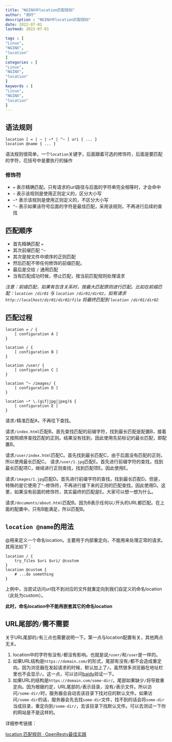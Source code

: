 ```yaml
---
title: "NGINX中location匹配规则"                         
author: "雨吁"  
description : "NGINX中location匹配规则"    
date: 2022-07-01        
lastmod: 2022-07-01             

tags : [                                    
"Linux",
"NGINX",
"location"
]
categories : [                              
"Linux",
"NGINX",
"location"
]
keywords : [                                
"Linux",
"NGINX",
"location"
]
---
```


## 语法规则

```shell
location [ = | ~ | ~* | ^~ ] uri { ... }
location @name { ... }
```

​	语法规则很简单，一个`location`关键字，后面跟着可选的修饰符，后面是要匹配的字符，花括号中是要执行的操作	

### 修饰符

- `=` 表示精确匹配。只有请求的url路径与后面的字符串完全相等时，才会命中
- `~` 表示该规则是使用正则定义的，区分大小写
- `~*` 表示该规则是使用正则定义的，不区分大小写
- `^~` 表示如果该符号后面的字符是最佳匹配，采用该规则，不再进行后续的查找

## 匹配顺序

- 首先精确匹配 `=`
- 其次前缀匹配 `^~`
- 其次是按文件中顺序的正则匹配
- 然后匹配不带任何修饰的前缀匹配。
- 最后是交给 `/` 通用匹配
- 当有匹配成功时候，停止匹配，按当前匹配规则处理请求

*注意：前缀匹配，如果有包含关系时，按最大匹配原则进行匹配。比如在前缀匹配：`location /dir01` 与 `location /dir01/dir02`，如有请求 `http://localhost/dir01/dir02/file` 将最终匹配到 `location /dir01/dir02`*

## 匹配过程

```shell
location = / {
    [ configuration A ]
}

location / {
    [ configuration B ]
}

location /user/ {
    [ configuration C ]
}

location ^~ /images/ {
    [ configuration D ]
}

location ~* \.(gif|jpg|jpeg)$ {
    [ configuration E ]
}
```

请求`/`精准匹配A，不再往下查找。

请求`/index.html`匹配B。首先查找匹配的前缀字符，找到最长匹配是配置B，接着又按照顺序查找匹配的正则。结果没有找到，因此使用先前标记的最长匹配，即配置B。

请求`/user/index.html`匹配C。首先找到最长匹配C，由于后面没有匹配的正则，所以使用最长匹配C。
请求`/user/1.jpg`匹配E。首先进行前缀字符的查找，找到最长匹配项C，继续进行正则查找，找到匹配项E。因此使用E。

请求`/images/1.jpg`匹配D。首先进行前缀字符的查找，找到最长匹配D。但是，特殊的是它使用了`^~`修饰符，不再进行接下来的正则的匹配查找，因此使用D。这里，如果没有前面的修饰符，其实最终的匹配是E。大家可以想一想为什么。

请求`/documents/about.html`匹配B。因为B表示任何以`/`开头的URL都匹配。在上面的配置中，只有B能满足，所以匹配B。

## `location @name`的用法

​	@用来定义一个命名location。主要用于内部重定向，不能用来处理正常的请求。其用法如下：

```shell
location / {
    try_files $uri $uri/ @custom
}
location @custom {
    # ...do something
}
```

​	上例中，当尝试访问url找不到对应的文件就重定向到我们自定义的命名location（此处为custom）。

**此时，命名location中不能再嵌套其它的命名location**

## URL尾部的`/`需不需要

关于URL尾部的`/`有三点也需要说明一下。第一点与location配置有关，其他两点无关。

1. location中的字符有没有`/`都没有影响。也就是说`/user/`和`/user`是一样的。
2. 如果URL结构是`https://domain.com/`的形式，尾部有没有`/`都不会造成重定向。因为浏览器在发起请求的时候，默认加上了`/`。虽然很多浏览器在地址栏里也不会显示`/`。这一点，可以访问[baidu](https://link.segmentfault.com/?enc=ggDBDDpQc0guXp6wBaPEMw%3D%3D.5qC6L96U%2BoIEwAQL9AO7fFt1Cbzsss0gzx4U3%2B3WbL4%3D)验证一下。
3. 如果URL的结构是`https://domain.com/some-dir/`。尾部如果缺少`/`将导致重定向。因为根据约定，URL尾部的`/`表示目录，没有`/`表示文件。所以访问`/some-dir/`时，服务器会自动去该目录下找对应的默认文件。如果访问`/some-dir`的话，服务器会先去找`some-dir`文件，找不到的话会将`some-dir`当成目录，重定向到`/some-dir/`，去该目录下找默认文件。可以去测试一下你的网站是不是这样的。

详细参考链接：

[location 匹配规则 · OpenResty最佳实践](https://moonbingbing.gitbooks.io/openresty-best-practices/content/ngx/nginx_local_pcre.html)

